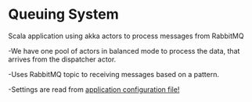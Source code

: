 # Queuing System
Scala application using akka actors to process messages from RabbitMQ

-We have one pool of actors in balanced mode to process the data, that arrives from the dispatcher actor.

-Uses RabbitMQ topic to receiving messages based on a pattern.

-Settings are read from [application configuration file!](https://github.com/NunuM/queuing-system/blob/master/src/main/resources/application.conf)
